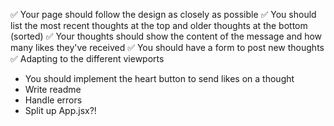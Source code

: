 ✅ Your page should follow the design as closely as possible
✅ You should list the most recent thoughts at the top and older thoughts at the bottom (sorted)
✅ Your thoughts should show the content of the message and how many likes they've received
✅ You should have a form to post new thoughts
✅ Adapting to the different viewports

- You should implement the heart button to send likes on a thought
- Write readme
- Handle errors
- Split up App.jsx?!
